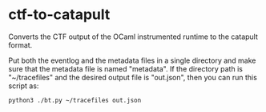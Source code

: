# ctf-to-catapult
Converts the CTF output of the OCaml instrumented runtime to the catapult format.

Put both the eventlog and the metadata files in a single directory and make sure that the metadata file is named "metadata".
If the directory path is "~/tracefiles" and the desired output file is "out.json", then you can run this script as:

`python3 ./bt.py ~/tracefiles out.json`
